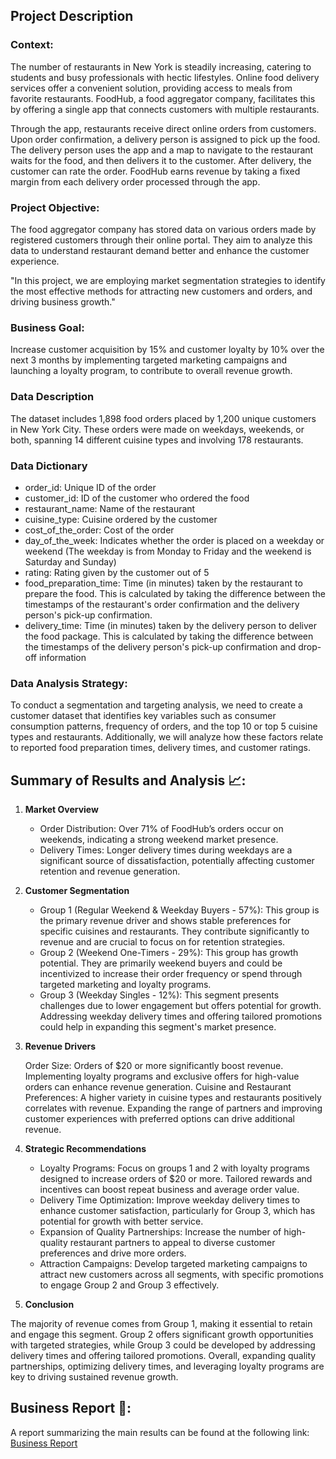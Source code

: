 ## **Project Description**

### **Context:**

The number of restaurants in New York is steadily increasing, catering to students and busy professionals with hectic lifestyles. Online food delivery services offer a convenient solution, providing access to meals from favorite restaurants. FoodHub, a food aggregator company, facilitates this by offering a single app that connects customers with multiple restaurants.

Through the app, restaurants receive direct online orders from customers. Upon order confirmation, a delivery person is assigned to pick up the food. The delivery person uses the app and a map to navigate to the restaurant waits for the food, and then delivers it to the customer. After delivery, the customer can rate the order. FoodHub earns revenue by taking a fixed margin from each delivery order processed through the app.

### **Project Objective:**

The food aggregator company has stored data on various orders made by registered customers through their online portal. They aim to analyze this data to understand restaurant demand better and enhance the customer experience.

"In this project, we are employing market segmentation strategies to identify the most effective methods for attracting new customers and orders, and driving business growth."

### **Business Goal:**
Increase customer acquisition by 15% and customer loyalty by 10% over the next 3 months by implementing targeted marketing campaigns and launching a loyalty program, to contribute to overall revenue growth.


### **Data Description**

The dataset includes 1,898 food orders placed by 1,200 unique customers in New York City. These orders were made on weekdays, weekends, or both, spanning 14 different cuisine types and involving 178 restaurants.

### **Data Dictionary**

* order_id: Unique ID of the order
* customer_id: ID of the customer who ordered the food
* restaurant_name: Name of the restaurant
* cuisine_type: Cuisine ordered by the customer
* cost_of_the_order: Cost of the order
* day_of_the_week: Indicates whether the order is placed on a weekday or weekend (The weekday is from Monday to Friday and the weekend is Saturday and Sunday)
* rating: Rating given by the customer out of 5
* food_preparation_time: Time (in minutes) taken by the restaurant to prepare the food. This is calculated by taking the difference between the timestamps of the restaurant's order confirmation and the delivery person's pick-up confirmation.
* delivery_time: Time (in minutes) taken by the delivery person to deliver the food package. This is calculated by taking the difference between the timestamps of the delivery person's pick-up confirmation and drop-off information

### **Data Analysis Strategy:**
To conduct a segmentation and targeting analysis, we need to create a customer dataset that identifies key variables such as consumer consumption patterns, frequency of orders, and the top 10 or top 5 cuisine types and restaurants. Additionally, we will analyze how these factors relate to reported food preparation times, delivery times, and customer ratings.

## Summary of Results and Analysis 📈:

1. **Market Overview**

    * Order Distribution: Over 71% of FoodHub’s orders occur on weekends, indicating a strong weekend market presence.
    * Delivery Times: Longer delivery times during weekdays are a significant source of dissatisfaction, potentially affecting customer retention and revenue generation.

2. **Customer Segmentation**

    * Group 1 (Regular Weekend & Weekday Buyers - 57%): This group is the primary revenue driver and shows stable preferences for specific cuisines and restaurants. They contribute significantly to revenue and are crucial to focus on for retention strategies.
    * Group 2 (Weekend One-Timers - 29%): This group has growth potential. They are primarily weekend buyers and could be incentivized to increase their order frequency or spend through targeted marketing and loyalty programs.
    * Group 3 (Weekday Singles - 12%): This segment presents challenges due to lower engagement but offers potential for growth. Addressing weekday delivery times and offering tailored promotions could help in expanding this segment's market presence.

3. **Revenue Drivers**

    Order Size: Orders of $20 or more significantly boost revenue. Implementing loyalty programs and exclusive offers for high-value orders can enhance revenue generation.
    Cuisine and Restaurant Preferences: A higher variety in cuisine types and restaurants positively correlates with revenue. Expanding the range of partners and improving customer experiences with preferred options can drive additional revenue.

4. **Strategic Recommendations**

    * Loyalty Programs: Focus on groups 1 and 2 with loyalty programs designed to increase orders of $20 or more. Tailored rewards and incentives can boost repeat business and average order value.
    * Delivery Time Optimization: Improve weekday delivery times to enhance customer satisfaction, particularly for Group 3, which has potential for growth with better service.
    * Expansion of Quality Partnerships: Increase the number of high-quality restaurant partners to appeal to diverse customer preferences and drive more orders.
    * Attraction Campaigns: Develop targeted marketing campaigns to attract new customers across all segments, with specific promotions to engage Group 2 and Group 3 effectively.

5. **Conclusion**

  The majority of revenue comes from Group 1, making it essential to retain and engage this segment. Group 2 offers significant growth opportunities with targeted strategies, while Group 3 could be developed by addressing delivery times and offering tailored promotions. Overall, expanding quality partnerships, optimizing delivery times, and leveraging loyalty programs are key to driving sustained revenue growth.


  ## **Business Report 📰:**
A report summarizing the main results can be found at the following link: [Business Report](https://infograph.venngage.com/pl/Ym074wQ9ZQ)
